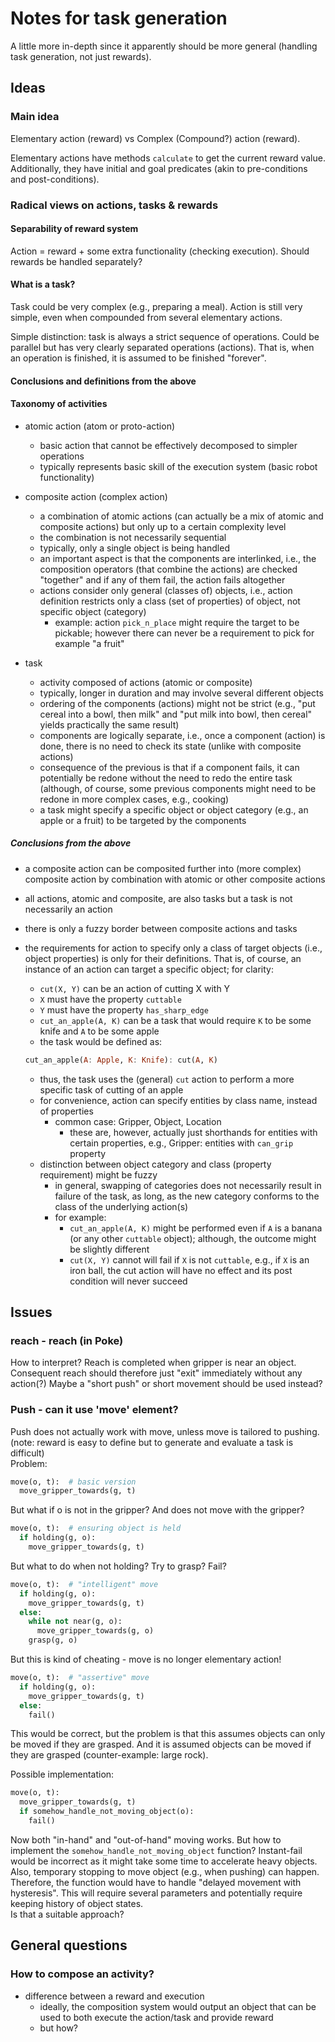 # Notes for task generation

A little more in-depth since it apparently should be more general (handling task generation, not just rewards).

## Ideas

### Main idea

Elementary action (reward) vs Complex (Compound?) action (reward).

Elementary actions have methods `calculate` to get the current reward value. Additionally, they have initial and goal predicates (akin to pre-conditions and post-conditions).

### Radical views on actions, tasks & rewards

#### Separability of reward system

Action = reward + some extra functionality (checking execution). Should rewards be handled separately?

#### What is a task?

Task could be very complex (e.g., preparing a meal). Action is still very simple, even when compounded from several elementary actions.

Simple distinction: task is always a strict sequence of operations. Could be parallel but has very clearly separated operations (actions). That is, when an operation is finished, it is assumed to be finished "forever". 

#### Conclusions and definitions from the above

#### Taxonomy of activities

* atomic action (atom or proto-action)
  * basic action that cannot be effectively decomposed to simpler operations
  * typically represents basic skill of the execution system (basic robot functionality)

* composite action (complex action)
  * a combination of atomic actions (can actually be a mix of atomic and composite actions) but only up to a certain complexity level
  * the combination is not necessarily sequential
  * typically, only a single object is being handled
  * an important aspect is that the components are interlinked, i.e., the composition operators (that combine the actions) are checked "together" and if any of them fail, the action fails altogether
  * actions consider only general (classes of) objects, i.e., action definition restricts only a class (set of properties) of object, not specific object (category)
    * example: action `pick_n_place` might require the target to be pickable; however there can never be a requirement to pick for example "a fruit"

* task
  * activity composed of actions (atomic or composite)
  * typically, longer in duration and may involve several different objects
  * ordering of the components (actions) might not be strict (e.g., "put cereal into a bowl, then milk" and "put milk into bowl, then cereal" yields practically the same result)
  * components are logically separate, i.e., once a component (action) is done, there is no need to check its state (unlike with composite actions)
  * consequence of the previous is that if a component fails, it can potentially be redone without the need to redo the entire task (although, of course, some previous components might need to be redone in more complex cases, e.g., cooking)
  * a task might specify a specific object or object category (e.g., an apple or a fruit) to be targeted by the components

##### Conclusions from the above

* a composite action can be composited further into (more complex) composite action by combination with atomic or other composite actions
* all actions, atomic and composite, are also tasks but a task is not necessarily an action
* there is only a fuzzy border between composite actions and tasks
* the requirements for action to specify only a class of target objects (i.e., object properties) is only for their definitions. That is, of course, an instance of an action can target a specific object; for clarity:
  * `cut(X, Y)` can be an action of cutting X with Y
  * `X` must have the property `cuttable`
  * `Y` must have the property `has_sharp_edge`
  * `cut_an_apple(A, K)` can be a task that would require `K` to be some knife and `A` to be some apple
  * the task would be defined as:

  ```haskell
  cut_an_apple(A: Apple, K: Knife): cut(A, K)
  ```

  * thus, the task uses the (general) `cut` action to perform a more specific task of cutting of an apple
  * for convenience, action can specify entities by class name, instead of properties
    * common case: Gripper, Object, Location
      * these are, however, actually just shorthands for entities with certain properties, e.g., Gripper: entities with `can_grip` property
  * distinction between object category and class (property requirement) might be fuzzy
    * in general, swapping of categories does not necessarily result in failure of the task, as long, as the new category conforms to the class of the underlying action(s)
    * for example:
      * `cut_an_apple(A, K)` might be performed even if `A` is a banana (or any other `cuttable` object); although, the outcome might be slightly different
      * `cut(X, Y)` cannot will fail if `X` is not `cuttable`, e.g., if `X` is an iron ball, the cut action will have no effect and its post condition will never succeed

## Issues

### reach - reach (in Poke)

How to interpret? Reach is completed when gripper is near an object. Consequent reach should therefore just "exit" immediately without any action(?)
Maybe a "short push" or short movement should be used instead?

### Push - can it use 'move' element?

Push does not actually work with move, unless move is tailored to pushing.  
(note: reward is easy to define but to generate and evaluate a task is difficult)  
Problem:

```python
move(o, t):  # basic version
  move_gripper_towards(g, t)
```

But what if o is not in the gripper? And does not move with the gripper?

```python
move(o, t):  # ensuring object is held
  if holding(g, o):
    move_gripper_towards(g, t)
```

But what to do when not holding? Try to grasp? Fail?

```python
move(o, t):  # "intelligent" move
  if holding(g, o):
    move_gripper_towards(g, t)
  else:
    while not near(g, o):
      move_gripper_towards(g, o)
    grasp(g, o)
```

But this is kind of cheating - move is no longer elementary action!

```python
move(o, t):  # "assertive" move
  if holding(g, o):
    move_gripper_towards(g, t)
  else:
    fail()
```

This would be correct, but the problem is that this assumes objects can only be moved if they are grasped. And it is assumed objects can be moved if they are grasped (counter-example: large rock).

Possible implementation:

```python
move(o, t):
  move_gripper_towards(g, t)
  if somehow_handle_not_moving_object(o):
    fail()
```

Now both "in-hand" and "out-of-hand" moving works. But how to implement the `somehow_handle_not_moving_object` function? Instant-fail would be incorrect as it might take some time to accelerate heavy objects. Also, temporary stopping to move object (e.g., when pushing) can happen. Therefore, the function would have to handle "delayed movement with hysteresis". This will require several parameters and potentially require keeping history of object states.  
Is that a suitable approach?

## General questions

### How to compose an activity?

* difference between a reward and execution
  * ideally, the composition system would output an object that can be used to both execute the action/task and provide reward
  * but how?
